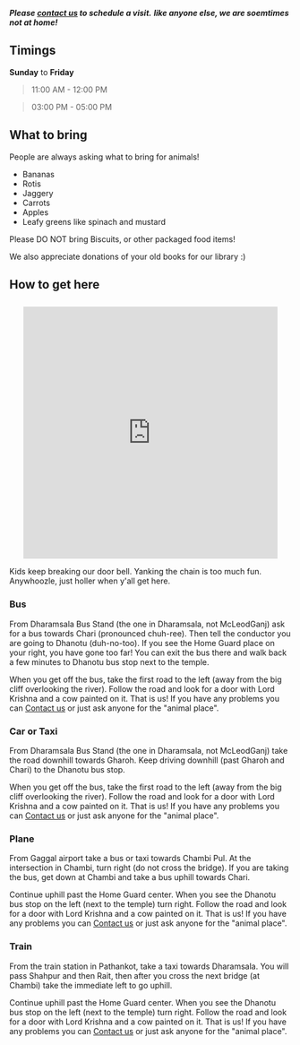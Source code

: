 ***Please [contact us](/?p=contact) to schedule a visit.***
**<i>like anyone else, we are soemtimes not at home!</i>**



## Timings

**Sunday** to **Friday**
> 11:00 AM - 12:00 PM

> 03:00 PM - 05:00 PM

## What to bring

People are always asking what to bring for animals! 

* Bananas
* Rotis
* Jaggery
* Carrots
* Apples
* Leafy greens like spinach and mustard

Please DO NOT bring Biscuits, or other packaged food items! 

We also appreciate donations of your old books for our library :)

## How to get here

<center><iframe src="https://www.google.com/maps/embed?pb=!1m28!1m12!1m3!1d54014.3444176222!2d76.23882806327475!3d32.20701874889241!2m3!1f0!2f0!3f0!3m2!1i1024!2i768!4f13.1!4m13!3e6!4m5!1s0x391b50dffe3657df%3A0x3080e030b6ef33d1!2sInter+State+Bus+Terminal+Dharamsala%2C+Major+District+Road+45%2C+Sudher%2C+Dharamsala%2C+Himachal+Pradesh!3m2!1d32.2176852!2d76.3173681!4m5!1s0x391b5a5150f50ddf%3A0x9d741965978f3253!2sBadmash+Peepal%2C+Village+Dhanotu%2C+Tehsil+Shahpur%2C%2C+Dharamsala%2C+Himachal+Pradesh+176208!3m2!1d32.192127!2d76.231067!5e0!3m2!1sen!2sin!4v1451513760809" width="90%" height="450" frameborder="0" style="border:0; margin-top:10px;" allowfullscreen></iframe></center>

Kids keep breaking our door bell. Yanking the chain is too much fun. Anywhoozle, just holler when y'all get here.

### Bus
From Dharamsala Bus Stand (the one in Dharamsala, not McLeodGanj) ask for a bus towards Chari (pronounced chuh-ree). Then tell the conductor you are going to Dhanotu (duh-no-too). If you see the Home Guard place on your right, you have gone too far! You can exit the bus there and walk back a few minutes to Dhanotu bus stop next to the temple.

When you get off the bus, take the first road to the left (away from the big cliff overlooking the river). Follow the road and look for a door with Lord Krishna and a cow painted on it. That is us! If you have any problems you can [Contact us](/?p=contact "Contact" ) or just ask anyone for the "animal place".

### Car or Taxi
From Dharamsala Bus Stand (the one in Dharamsala, not McLeodGanj) take the road downhill towards Gharoh. Keep driving downhill (past Gharoh and Chari) to the Dhanotu bus stop. 

When you get off the bus, take the first road to the left (away from the big cliff overlooking the river). Follow the road and look for a door with Lord Krishna and a cow painted on it. That is us! If you have any problems you can [Contact us](/?p=contact "Contact" ) or just ask anyone for the "animal place".

### Plane
From Gaggal airport take a bus or taxi towards Chambi Pul. At the intersection in Chambi, turn right (do not cross the bridge). If you are taking the bus, get down at Chambi and take a bus uphill towards Chari.

Continue uphill past the Home Guard center. When you see the Dhanotu bus stop on the left (next to the temple) turn right. Follow the road and look for a door with Lord Krishna and a cow painted on it. That is us! If you have any problems you can [Contact us](/?p=contact "Contact" ) or just ask anyone for the "animal place".


### Train
From the train station in Pathankot, take a taxi towards Dharamsala. You will pass Shahpur and then Rait, then after you cross the next bridge (at Chambi) take the immediate left to go uphill. 

Continue uphill past the Home Guard center. When you see the Dhanotu bus stop on the left (next to the temple) turn right. Follow the road and look for a door with Lord Krishna and a cow painted on it. That is us! If you have any problems you can [Contact us](/?p=contact "Contact" ) or just ask anyone for the "animal place".
